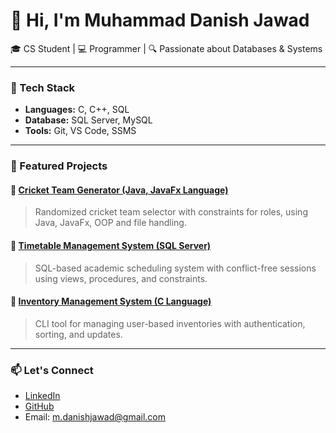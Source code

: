 # 👋 Hi, I'm Muhammad Danish Jawad

🎓 CS Student | 💻 Programmer | 🔍 Passionate about Databases & Systems

---

### 🔧 Tech Stack
- **Languages:** C, C++, SQL
- **Database:** SQL Server, MySQL
- **Tools:** Git, VS Code, SSMS

---

### 📂 Featured Projects

#### 📌 [Cricket Team Generator (Java, JavaFx Language)](https://github.com/danishjawad/cricket-team-generator)
> Randomized cricket team selector with constraints for roles, using Java, JavaFx, OOP and file handling.

#### 📌 [Timetable Management System (SQL Server)](https://github.com/danishjawad/timetable-management-system)
> SQL-based academic scheduling system with conflict-free sessions using views, procedures, and constraints.

#### 📌 [Inventory Management System (C Language)](https://github.com/danishjawad/inventory-management)
> CLI tool for managing user-based inventories with authentication, sorting, and updates.

---

### 📫 Let's Connect

- [LinkedIn](www.linkedin.com/in/muhammad-danish-jawad-73b241366)
- [GitHub](https://github.com/danishjawad)
- Email: m.danishjawad@gmail.com
